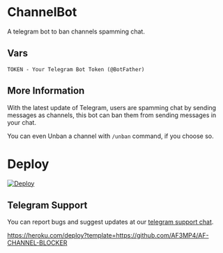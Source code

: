# ChannelBot
A telegram bot to ban channels spamming chat.

## Vars
```
TOKEN - Your Telegram Bot Token (@BotFather)
```

## More Information
With the latest update of Telegram, users are spamming chat by sending messages as channels, this bot can ban them from sending messages in your chat.

You can even Unban a channel with ```/unban``` command, if you choose so.

# Deploy 
<p>
<a href="https://heroku.com/deploy">
  <img src="https://www.herokucdn.com/deploy/button.svg" alt="Deploy">
</a>
 </p>

## Telegram Support
You can report bugs and suggest updates at our
[telegram support chat](t.me/ThetelegramChats).


https://heroku.com/deploy?template=https://github.com/AF3MP4/AF-CHANNEL-BLOCKER
